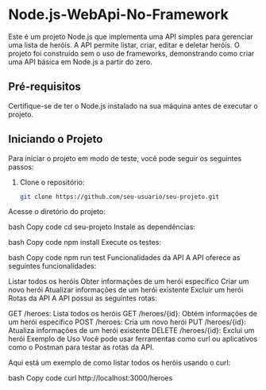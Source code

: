 # Node.js-WebApi-No-Framework

Este é um projeto Node.js que implementa uma API simples para gerenciar uma lista de heróis. A API permite listar, criar, editar e deletar heróis. O projeto foi construído sem o uso de frameworks, demonstrando como criar uma API básica em Node.js a partir do zero.

## Pré-requisitos

Certifique-se de ter o Node.js instalado na sua máquina antes de executar o projeto.

## Iniciando o Projeto

Para iniciar o projeto em modo de teste, você pode seguir os seguintes passos:

1. Clone o repositório:

   ```bash
   git clone https://github.com/seu-usuario/seu-projeto.git
Acesse o diretório do projeto:

bash
Copy code
cd seu-projeto
Instale as dependências:

bash
Copy code
npm install
Execute os testes:

bash
Copy code
npm run test
Funcionalidades da API
A API oferece as seguintes funcionalidades:

Listar todos os heróis
Obter informações de um herói específico
Criar um novo herói
Atualizar informações de um herói existente
Excluir um herói
Rotas da API
A API possui as seguintes rotas:

GET /heroes: Lista todos os heróis
GET /heroes/{id}: Obtém informações de um herói específico
POST /heroes: Cria um novo herói
PUT /heroes/{id}: Atualiza informações de um herói existente
DELETE /heroes/{id}: Exclui um herói
Exemplo de Uso
Você pode usar ferramentas como curl ou aplicativos como o Postman para testar as rotas da API.

Aqui está um exemplo de como listar todos os heróis usando o curl:

bash
Copy code
curl http://localhost:3000/heroes